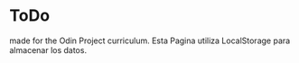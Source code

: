 # ToDo
made for the Odin Project curriculum.
Esta Pagina utiliza LocalStorage para almacenar los datos.
